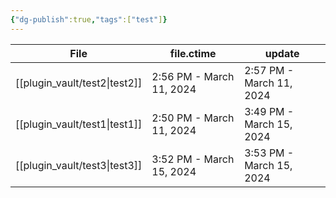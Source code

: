 ```yaml
---
{"dg-publish":true,"tags":["test"]}
---
```


| File                             | file.ctime               | update                   |
| -------------------------------- | ------------------------ | ------------------------ |
| [[plugin_vault/test2\|test2]] | 2:56 PM - March 11, 2024 | 2:57 PM - March 11, 2024 |
| [[plugin_vault/test1\|test1]] | 2:50 PM - March 11, 2024 | 3:49 PM - March 15, 2024 |
| [[plugin_vault/test3\|test3]] | 3:52 PM - March 15, 2024 | 3:53 PM - March 15, 2024 |


